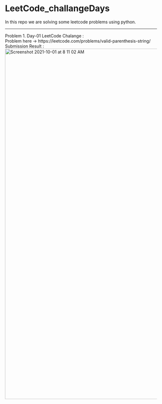 # LeetCode_challangeDays
In this repo we are solving some leetcode problems using python.
<br>
<hr>
Problem 1. Day-01 LeetCode Chalange :<br> Problem here -> https://leetcode.com/problems/valid-parenthesis-string/ <br> 
Submission Result : 
<img width="1156" alt="Screenshot 2021-10-01 at 8 11 02 AM" src="https://user-images.githubusercontent.com/39437051/135557314-a70420fe-39f0-49fb-9593-31a2d34a92a2.png">
